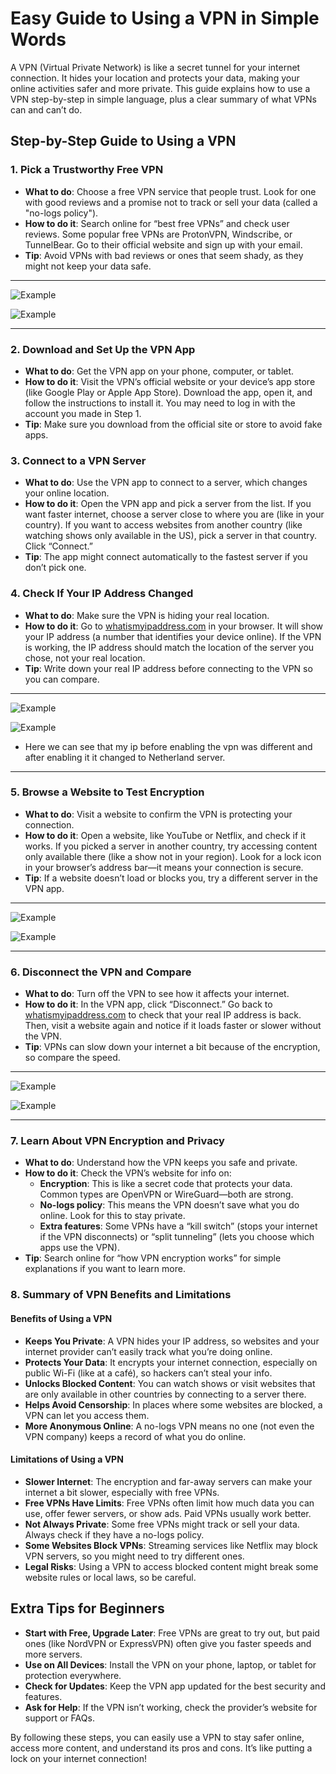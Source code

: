 # Easy Guide to Using a VPN in Simple Words

A VPN (Virtual Private Network) is like a secret tunnel for your internet connection. It hides your location and protects your data, making your online activities safer and more private. This guide explains how to use a VPN step-by-step in simple language, plus a clear summary of what VPNs can and can’t do.

## Step-by-Step Guide to Using a VPN

### 1. Pick a Trustworthy Free VPN
- **What to do**: Choose a free VPN service that people trust. Look for one with good reviews and a promise not to track or sell your data (called a "no-logs policy").
- **How to do it**: Search online for “best free VPNs” and check user reviews. Some popular free VPNs are ProtonVPN, Windscribe, or TunnelBear. Go to their official website and sign up with your email.
- **Tip**: Avoid VPNs with bad reviews or ones that seem shady, as they might not keep your data safe.

---

![Example](Screenshot/1.jpg)

![Example](Screenshot/2.png)

---

### 2. Download and Set Up the VPN App
- **What to do**: Get the VPN app on your phone, computer, or tablet.
- **How to do it**: Visit the VPN’s official website or your device’s app store (like Google Play or Apple App Store). Download the app, open it, and follow the instructions to install it. You may need to log in with the account you made in Step 1.
- **Tip**: Make sure you download from the official site or store to avoid fake apps.

### 3. Connect to a VPN Server
- **What to do**: Use the VPN app to connect to a server, which changes your online location.
- **How to do it**: Open the VPN app and pick a server from the list. If you want faster internet, choose a server close to where you are (like in your country). If you want to access websites from another country (like watching shows only available in the US), pick a server in that country. Click “Connect.”
- **Tip**: The app might connect automatically to the fastest server if you don’t pick one.

### 4. Check If Your IP Address Changed
- **What to do**: Make sure the VPN is hiding your real location.
- **How to do it**: Go to [whatismyipaddress.com](https://whatismyipaddress.com) in your browser. It will show your IP address (a number that identifies your device online). If the VPN is working, the IP address should match the location of the server you chose, not your real location.
- **Tip**: Write down your real IP address before connecting to the VPN so you can compare.

---

![Example](Screenshot/3.png)

![Example](Screenshot/4.png)

- Here we can see that my ip before enabling the vpn was different and after enabling it it changed to Netherland server. 

---

### 5. Browse a Website to Test Encryption
- **What to do**: Visit a website to confirm the VPN is protecting your connection.
- **How to do it**: Open a website, like YouTube or Netflix, and check if it works. If you picked a server in another country, try accessing content only available there (like a show not in your region). Look for a lock icon in your browser’s address bar—it means your connection is secure.
- **Tip**: If a website doesn’t load or blocks you, try a different server in the VPN app.

---

![Example](Screenshot/6.png)

![Example](Screenshot/5.png)

---

### 6. Disconnect the VPN and Compare
- **What to do**: Turn off the VPN to see how it affects your internet.
- **How to do it**: In the VPN app, click “Disconnect.” Go back to [whatismyipaddress.com](https://whatismyipaddress.com) to check that your real IP address is back. Then, visit a website again and notice if it loads faster or slower without the VPN.
- **Tip**: VPNs can slow down your internet a bit because of the encryption, so compare the speed.

---
![Example](Screenshot/7.png)

![Example](Screenshot/6.png)

---

### 7. Learn About VPN Encryption and Privacy
- **What to do**: Understand how the VPN keeps you safe and private.
- **How to do it**: Check the VPN’s website for info on:
  - **Encryption**: This is like a secret code that protects your data. Common types are OpenVPN or WireGuard—both are strong.
  - **No-logs policy**: This means the VPN doesn’t save what you do online. Look for this to stay private.
  - **Extra features**: Some VPNs have a “kill switch” (stops your internet if the VPN disconnects) or “split tunneling” (lets you choose which apps use the VPN).
- **Tip**: Search online for “how VPN encryption works” for simple explanations if you want to learn more.

### 8. Summary of VPN Benefits and Limitations

#### Benefits of Using a VPN
- **Keeps You Private**: A VPN hides your IP address, so websites and your internet provider can’t easily track what you’re doing online.
- **Protects Your Data**: It encrypts your internet connection, especially on public Wi-Fi (like at a café), so hackers can’t steal your info.
- **Unlocks Blocked Content**: You can watch shows or visit websites that are only available in other countries by connecting to a server there.
- **Helps Avoid Censorship**: In places where some websites are blocked, a VPN can let you access them.
- **More Anonymous Online**: A no-logs VPN means no one (not even the VPN company) keeps a record of what you do online.

#### Limitations of Using a VPN
- **Slower Internet**: The encryption and far-away servers can make your internet a bit slower, especially with free VPNs.
- **Free VPNs Have Limits**: Free VPNs often limit how much data you can use, offer fewer servers, or show ads. Paid VPNs usually work better.
- **Not Always Private**: Some free VPNs might track or sell your data. Always check if they have a no-logs policy.
- **Some Websites Block VPNs**: Streaming services like Netflix may block VPN servers, so you might need to try different ones.
- **Legal Risks**: Using a VPN to access blocked content might break some website rules or local laws, so be careful.

## Extra Tips for Beginners
- **Start with Free, Upgrade Later**: Free VPNs are great to try out, but paid ones (like NordVPN or ExpressVPN) often give you faster speeds and more servers.
- **Use on All Devices**: Install the VPN on your phone, laptop, or tablet for protection everywhere.
- **Check for Updates**: Keep the VPN app updated for the best security and features.
- **Ask for Help**: If the VPN isn’t working, check the provider’s website for support or FAQs.

By following these steps, you can easily use a VPN to stay safer online, access more content, and understand its pros and cons. It’s like putting a lock on your internet connection!
